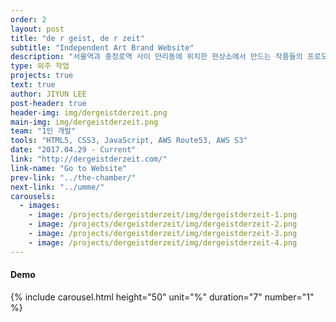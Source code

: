 ```yaml
---
order: 2
layout: post
title: "de r geist, de r zeit"
subtitle: "Independent Art Brand Website"
description: "서울역과 충정로역 사이 만리동에 위치한 현상소에서 만드는 작품들의 프로모션 웹페이지입니다. Comme des garcons 공식 홈페이지를 모티브삼아 작업했습니다."
type: 외주 작업
projects: true
text: true
author: JIYUN LEE
post-header: true
header-img: img/dergeistderzeit.png
main-img: img/dergeistderzeit.png
team: "1인 개발"
tools: "HTML5, CSS3, JavaScript, AWS Route53, AWS S3"
date: "2017.04.29 - Current"
link: "http://dergeistderzeit.com/"
link-name: "Go to Website"
prev-link: "../the-chamber/"
next-link: "../umme/"
carousels:
  - images: 
    - image: /projects/dergeistderzeit/img/dergeistderzeit-1.png
    - image: /projects/dergeistderzeit/img/dergeistderzeit-2.png
    - image: /projects/dergeistderzeit/img/dergeistderzeit-3.png
    - image: /projects/dergeistderzeit/img/dergeistderzeit-4.png
---
```


#### Demo

{% include carousel.html height="50" unit="%" duration="7" number="1" %}
